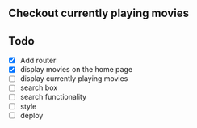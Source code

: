 ## Checkout currently playing movies

## Todo

- [X] Add router
- [x] display movies on the home page
- [ ] display currently playing movies
- [ ] search box
- [ ] search functionality
- [ ] style
- [ ] deploy
